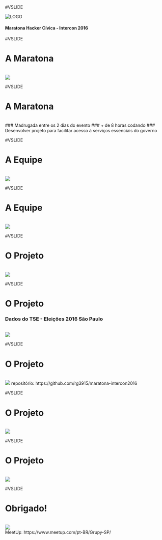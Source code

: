 #VSLIDE

![LOGO](maratona_intercon2016/core/static/images/logo-grupy.png)

#### Maratona Hacker Cívica - Intercon 2016

#VSLIDE

# <b>A Maratona</b>

<br>
<img src="maratona_intercon2016/core/static/images/maratona_hacker_03.jpg" />


#VSLIDE

# <b>A Maratona</b>
<br>
### <span class="fragment" data-fragment-index="1" data-autoslide="2000">Madrugada entre os 2 dias do evento</span>
### <span class="fragment" data-fragment-index="2" data-autoslide="2000">+ de 8 horas codando</span>
### <span class="fragment" data-fragment-index="3" data-autoslide="2000">Desenvolver projeto para facilitar acesso à serviços essenciais do governo</span>


#VSLIDE

# <b>A Equipe</b>

<br>
<img src="maratona_intercon2016/core/static/images/maratona_hacker_04.jpg" />


#VSLIDE

# <b>A Equipe</b>

<br>
<img src="maratona_intercon2016/core/static/images/maratona_hacker_07.png" />


#VSLIDE

# <b>O Projeto</b>

<br>
<img src="maratona_intercon2016/core/static/images/maratona_hacker_01.jpg" />


#VSLIDE

# <b>O Projeto</b>

### <span class="fragment" data-fragment-index="1" data-autoslide="2000">Dados do TSE - Eleições 2016 São Paulo</span>

<br>
<img class="fragment"
  data-fragment-index="2"
  data-autoslide="2000"
 src="maratona_intercon2016/core/static/images/maratona_hacker_06.png" />


#VSLIDE

# <b>O Projeto</b>

<br>
<img class="fragment"
  data-fragment-index="1"
  data-autoslide="2000"
  src="maratona_intercon2016/core/static/images/maratona_hacker_05.png" />

<span style="font-size: 1em;">
  repositório: https://github.com/rg3915/maratona-intercon2016
</span>


#VSLIDE

# <b>O Projeto</b>

<br>
<img src="maratona_intercon2016/core/static/images/projeto_01.png" />


#VSLIDE

# <b>O Projeto</b>

<br>
<img src="maratona_intercon2016/core/static/images/projeto_02.png" />


#VSLIDE

# <b>Obrigado!</b>

<br>
<img src="maratona_intercon2016/core/static/images/logo-grupy.png" />
<br>

<span style="font-size: 1em;">
  MeetUp: https://www.meetup.com/pt-BR/Grupy-SP/
</span>
